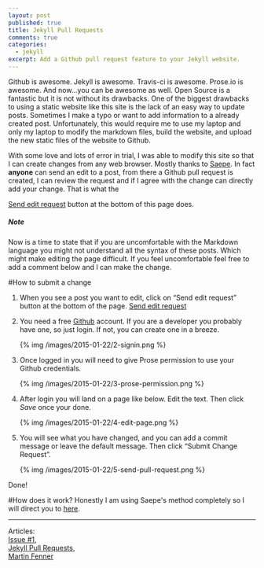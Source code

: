 ```yaml
---
layout: post
published: true
title: Jekyll Pull Requests
comments: true
categories: 
  - jekyll
excerpt: Add a Github pull request feature to your Jekyll website.
---
```


Github is awesome. Jekyll is awesome. Travis-ci is awesome. Prose.io is awesome. And now...you can be awesome as well. Open Source is a fantastic but it is not without its drawbacks. One of the biggest drawbacks to using a static website like this site is the lack of an easy way to update posts. Sometimes I make a typo or want to add information to a already created post. Unfortunately, this would require me to use my laptop and only my laptop to modify the markdown files, build the website, and upload the new static files of the website to Github. 

With some love and lots of error in trial, I was able to modify this site so that I can create changes from any web browser. Mostly thanks to [Saepe](http://brunosan.eu/2012/07/01/jekyll-pull-requests/). In fact **anyone** can send an edit to a post, from there a Github pull request is created, I can review the request and if I agree with the change can directly add your change. That is what the 

<a id="pull-request-btn" class="btn btn-danger" href="">Send edit request</a>  button at the bottom of this page does.

<div class="note info">
  <h5>Note</h5>
  <p>Now is a time to state that if you are uncomfortable with the Markdown language you might not understand all the syntax of these posts. Which might make editing the page difficult. If you feel uncomfortable feel free to add a comment below and I can make the change.</p>
</div>

#How to submit a change
1. When you see a post you want to edit, click on “Send edit request” button at the bottom of the page. <a id="pull-request-btn" class="btn btn-danger" href="">Send edit request</a> 

2. You need a free [Github](https://github.com) account. If you are a developer you probably have one, so just login. If not, you can create one in a breeze.

	{% img /images/2015-01-22/2-signin.png %}

3. Once logged in you will need to give Prose permission to use your Github credentials. 

	{% img /images/2015-01-22/3-prose-permission.png %}

4. After login you will land on a page like below. Edit the text. Then click *Save* once your done.

	{% img /images/2015-01-22/4-edit-page.png %}
	
5. You will see what you have changed, and you can add a commit message or leave the default message. Then click “Submit Change Request”.

	{% img /images/2015-01-22/5-send-pull-request.png %}

Done!

#How does it work?
Honestly I am using Saepe's method completely so I will direct you to [here](http://brunosan.eu/2012/07/01/jekyll-pull-requests/).

---

Articles:  
[Issue #1](https://github.com/clburlison/clburlison.github.io/issues/1),  
[Jekyll Pull Requests](http://brunosan.eu/2012/07/01/jekyll-pull-requests/),  
[Martin Fenner](http://blog.martinfenner.org/)